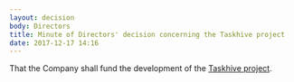 ```yaml
---
layout: decision
body: Directors
title: Minute of Directors' decision concerning the Taskhive project
date: 2017-12-17 14:16
---
```


That the Company shall fund the development of the [Taskhive project](https://taskhive.io/).
